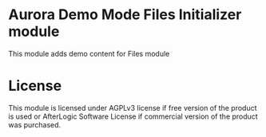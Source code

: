 # Aurora Demo Mode Files Initializer module
This module adds demo content for Files module

# License
This module is licensed under AGPLv3 license if free version of the product is used or AfterLogic Software License if commercial version of the product was purchased.